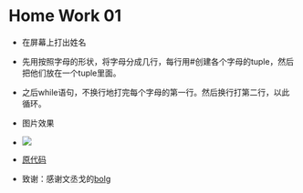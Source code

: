 # Home Work 01
- 在屏幕上打出姓名
- 先用按照字母的形状，将字母分成几行，每行用#创建各个字母的tuple，然后把他们放在一个tuple里面。
- 之后while语句，不换行地打完每个字母的第一行。然后换行打第二行，以此循环。
- 图片效果
- ![](https://raw.githubusercontent.com/liuzhaochen/compuational_physics_N2015302540110/master/homework%2001/liuzc_name.png)
- [原代码](https://github.com/liuzhaochen/compuational_physics_N2015302540110/blob/master/homework%2001/print%20name.pyy)

- 致谢：感谢文丞戈的[bolg](http://www.cnblogs.com/wen2cheng2ge/p/6488886.html)
